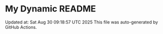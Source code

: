 # My Dynamic README
Updated at: Sat Aug 30 09:18:57 UTC 2025
This file was auto-generated by GitHub Actions.
